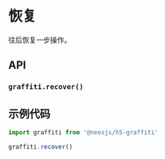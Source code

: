 # 恢复

往后恢复一步操作。

## API
### `graffiti.recover()`
### 

## 示例代码
```js
import graffiti from '@neosjs/h5-graffiti'

graffiti.recover()
```
